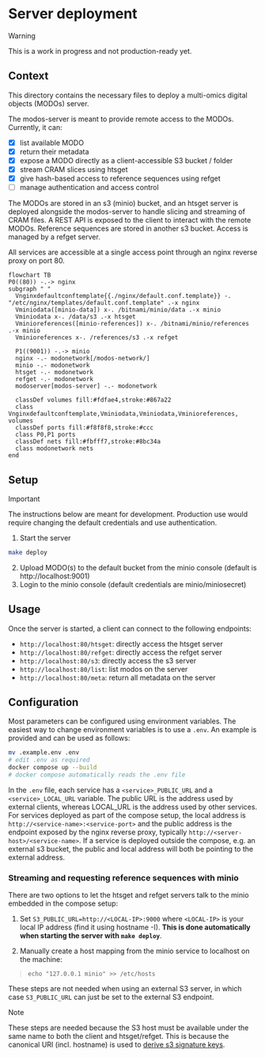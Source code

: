 # Server deployment

> [!WARNING]
> This is a work in progress and not production-ready yet.

## Context

This directory contains the necessary files to deploy a multi-omics digital objects (MODOs) server.

The modos-server is meant to provide remote access to the MODOs. Currently, it can:

- [x] list available MODO
- [x] return their metadata
- [x] expose a MODO directly as a client-accessible S3 bucket / folder
- [x] stream CRAM slices using htsget
- [x] give hash-based access to reference sequences using refget
- [ ] manage authentication and access control

The MODOs are stored in an s3 (minio) bucket, and an htsget server is deployed alongside the modos-server to handle slicing and streaming of CRAM files. A REST API is exposed to the client to interact with the remote MODOs. Reference sequences are stored in another s3 bucket. Access is managed by a refget server.

All services are accessible at a single access point through an nginx reverse proxy on port 80.

```mermaid
flowchart TB
P0((80)) -.-> nginx
subgraph " "
  Vnginxdefaultconftemplate{{./nginx/default.conf.template}} -. "/etc/nginx/templates/default.conf.template" .-x nginx
  Vminiodata([minio-data]) x-. /bitnami/minio/data .-x minio
  Vminiodata x-. /data/s3 .-x htsget
  Vminioreferences([minio-references]) x-. /bitnami/minio/references .-x minio
  Vminioreferences x-. /references/s3 .-x refget

  P1((9001)) -.-> minio
  nginx -.- modonetwork[/modos-network/]
  minio -.- modonetwork
  htsget -.- modonetwork
  refget -.- modonetwork
  modoserver[modos-server] -.- modonetwork

  classDef volumes fill:#fdfae4,stroke:#867a22
  class Vnginxdefaultconftemplate,Vminiodata,Vminiodata,Vminioreferences, volumes
  classDef ports fill:#f8f8f8,stroke:#ccc
  class P0,P1 ports
  classDef nets fill:#fbfff7,stroke:#8bc34a
  class modonetwork nets
end

```

## Setup

> [!IMPORTANT]
> The instructions below are meant for development.
> Production use would require changing the default
> credentials and use authentication.

1. Start the server

```sh
make deploy
```

2. Upload MODO(s) to the default bucket from the minio console (default is http://localhost:9001)
3. Login to the minio console (default credentials are minio/miniosecret)

## Usage

Once the server is started, a client can connect to the following endpoints:

- `http://localhost:80/htsget`: directly access the htsget server
- `http://localhost:80/refget`: directly access the refget server
- `http://localhost:80/s3`: directly access the s3 server
- `http://localhost:80/list`: list modos on the server
- `http://localhost:80/meta`: return all metadata on the server

## Configuration

Most parameters can be configured using environment variables.
The easiest way to change environment variables is to use a `.env`. An example is provided and can be used as follows:

```sh
mv .example.env .env
# edit .env as required
docker compose up --build
# docker compose automatically reads the .env file
```

In the `.env` file, each service has a `<service>_PUBLIC_URL` and a `<service>_LOCAL_URL` variable. The public URL is the address used by external clients, whereas LOCAL_URL is the address used by other services. For services deployed as part of the compose setup, the local address is `http://<service-name>:<service-port>` and the public address is the endpoint exposed by the nginx reverse proxy, typically `http://<server-host>/<service-name>`. If a service is deployed outside the compose, e.g. an external s3 bucket, the public and local address will both be pointing to the external address.

### Streaming and requesting reference sequences with minio

There are two options to let the htsget and refget servers talk to the minio embedded in the compose setup:

1. Set `S3_PUBLIC_URL=http://<LOCAL-IP>:9000` where `<LOCAL-IP>` is your local IP address (find it using hostname -I). **This is done automatically when starting the server with `make deploy`**.

2. Manually create a host mapping from the minio service to localhost on the machine:
> `echo "127.0.0.1 minio" >> /etc/hosts`


These steps are not needed when using an external S3 server, in which case `S3_PUBLIC_URL` can just be set to the external S3 endpoint.

> [!NOTE]
> These steps are needed because the S3 host must be available under the same name to both the client and htsget/refget. This is because the canonical URI (incl. hostname) is used to [derive s3 signature keys](https://docs.aws.amazon.com/IAM/latest/UserGuide/create-signed-request.html).
